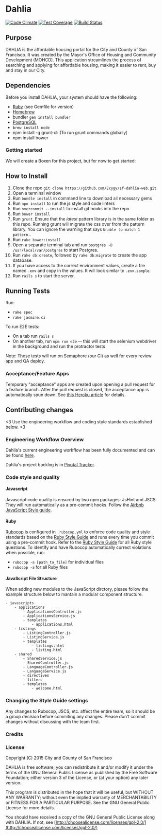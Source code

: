 # Dahlia #

[![Code Climate](https://codeclimate.com/github/Exygy/sf-dahlia-web/badges/gpa.svg)](https://codeclimate.com/github/Exygy/sf-dahlia-web)
[![Test Coverage](https://codeclimate.com/github/Exygy/sf-dahlia-web/badges/coverage.svg)](https://codeclimate.com/github/Exygy/sf-dahlia-web/coverage)
[![Build Status](https://semaphoreci.com/api/v1/projects/53186731-1e6c-43a4-9d43-860e0759ea9a/558206/badge.svg)](https://semaphoreci.com/exygy/sf-dahlia-web)

## Purpose ##

DAHLIA is the affordable housing portal for the City and County of San Francisco. It was created by the Mayor's Office of Housing and Community Development (MOHCD). This application streamlines the process of searching and applying for affordable housing, making it easier to rent, buy and stay in our City.

## Dependencies ##
Before you install DAHLIA, your system should have the following:

- [Ruby](https://www.ruby-lang.org/en/documentation/installation/) (see Gemfile for version)
- [Homebrew](http://brew.sh)
- bundler `gem install bundler`
- [PostgreSQL](http://exponential.io/blog/2015/02/21/install-postgresql-on-mac-os-x-via-brew/)
- `brew install node`
- npm install -g grunt-cli (To run grunt commands globally)
- npm install bower

### Getting started ###
We will create a Boxen for this project, but for now to get started:

## How to Install ##
1. Clone the repo `git clone https://github.com/Exygy/sf-dahlia-web.git`
2. Open a terminal window
3. Run `bundle install` in command line to download all necessary gems
3. Run `npm install` to run the js style and code linters
4. Run `overcommit --install` to install git hooks into the repo
5. Run `bower install`
6. Run `grunt`. Ensure that the *latest* pattern library is in the same folder as this repo.
Running grunt will migrate the css over from the pattern library. You can ignore the warning that says `Unable to match 1 pattern.`.
7. Run `rake bower:install`
8. Open a separate terminal tab and run `postgres -D /usr/local/var/postgres` to start Postgres.
9. Run `rake db:create`, followed by `rake db:migrate` to create the app database.
10. If you have access to the correct environment values, create a file named `.env` and copy in the values. It will look similar to `.env.sample`.
11. Run `rails s` to start the server.

## Running Tests ##

Run:
- `rake spec`
- `rake jasmine:ci`

To run E2E tests:
- On a tab run `rails s`
- On another tab, run `npm run e2e` -- this will start the selenium webdriver in the background and run the protractor tests

Note: These tests will run on Semaphore (our CI) as well for every review app and QA deploy.

### Acceptance/Feature Apps ###

Temporary "acceptance" apps are created upon opening a pull request for a feature branch. After the pull request is closed, the acceptance app is automatically spun down. See [this Heroku article](https://devcenter.heroku.com/articles/github-integration-review-apps) for details.

## Contributing changes ##

<3 Use the engineering workflow and coding style standards established below. <3

### Engineering Workflow Overview ###

Dahlia's current engineering workflow has been fully documented and can be found [here](https://docs.google.com/a/exygy.com/presentation/d/1Y5yAVUcKMFoNobutOH_Sehm69ZCZoTZzJZewupR-5KI/edit?usp=sharing).

Dahlia's project backlog is in [Pivotal Tracker](https://www.pivotaltracker.com/n/projects/1405352).

### Code style and quality ###

#### Javascript ####

Javascript code quality is ensured by two npm packages: JsHint and JSCS. They will run automatically as a pre-commit hooks. Follow the [Airbnb JavaScript Style guide](http://nerds.airbnb.com/our-javascript-style-guide/).

#### Ruby ####
[Rubocop](https://github.com/bbatsov/rubocop) is configured in `.rubocop.yml` to enforce code quality and style standards based on the [Ruby Style Guide](https://github.com/bbatsov/ruby-style-guide) and runs every time you commit using a pre-commit hook. Refer to the [Ruby Style Guide](https://github.com/bbatsov/ruby-style-guide) for all Ruby style questions.
To identify and have Rubocop automatically correct violations when possible, run:

* `rubocop -a [path_to_file]` for individual files
* `rubocop -a` for all Ruby files

#### JavaScript File Structure ####

When adding new modules to the JavaScript dirctory, please follow the example structure below to mantain a modular component structure.

```
- javascripts
    - applications
        - ApplicationsController.js
        - ApplicationsService.js
        - templates
            - applications.html
    - listings
        - ListingController.js
        - ListingService.js
        - templates
            - listings.html
            - listing.html
    - shared
        - SharedService.js
        - SharedController.js
        - LanguageController.js
        - LanguageService.js
        - directives
        - filters
        - templates
            - welcome.html
```

### Changing the Style Guide settings
Any changes to Rubocop, JSCS, etc. affect the entire team, so it should be a group decision before commiting any changes. Please don't commit changes without discussing with the team first.

### Credits ###


### License ###
Copyright (C) 2015 City and County of San Francisco

DAHLIA is free software; you can redistribute it and/or modify it under the terms of the GNU General Public License as published by the Free Software Foundation; either version 3 of the License, or (at your option) any later version.

This program is distributed in the hope that it will be useful, but WITHOUT ANY WARRANTY; without even the implied warranty of MERCHANTABILITY or FITNESS FOR A PARTICULAR PURPOSE. See the GNU General Public License for more details.

You should have received a copy of the GNU General Public License along with DAHLIA. If not, see [http://choosealicense.com/licenses/gpl-2.0/](http://choosealicense.com/licenses/gpl-2.0/)
